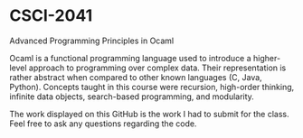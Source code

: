 # CSCI-2041
Advanced Programming Principles in Ocaml

Ocaml is a functional programming language used to introduce a higher-level approach to programming over complex data.  Their representation is rather abstract when compared to other known languages (C, Java, Python).  Concepts taught in this course were recursion, high-order thinking, infinite data objects, search-based programming, and modularity.

The work displayed on this GitHub is the work I had to submit for the class.  Feel free to ask any questions regarding the code.
